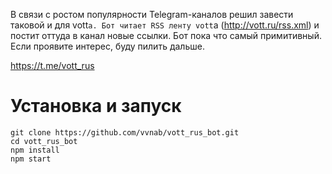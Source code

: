 В связи с ростом популярности Telegram-каналов решил завести таковой и для vott`а.
Бот читает RSS ленту vott`а (http://vott.ru/rss.xml) и постит оттуда в канал новые ссылки.
Бот пока что самый примитивный. Если проявите интерес, буду пилить дальше.

https://t.me/vott_rus

# Установка и запуск
    git clone https://github.com/vvnab/vott_rus_bot.git
    cd vott_rus_bot
    npm install
    npm start